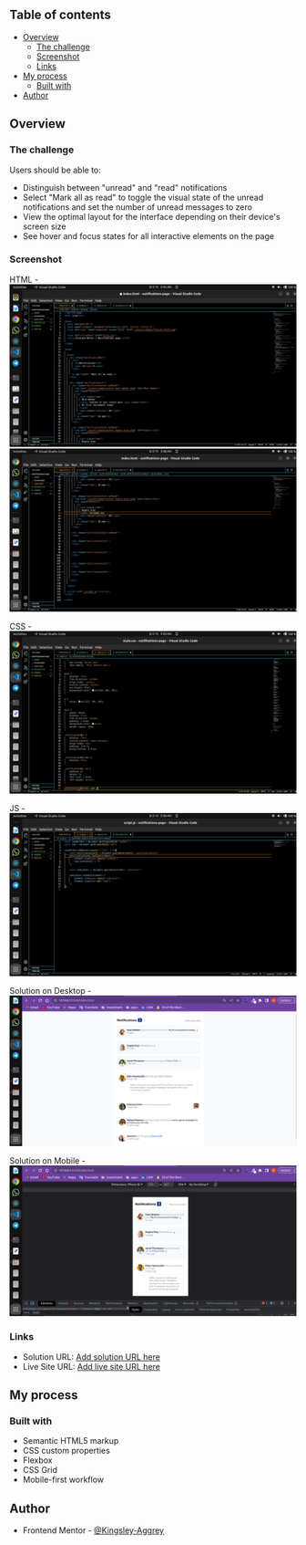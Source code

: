 ## Table of contents

- [Overview](#overview)
  - [The challenge](#the-challenge)
  - [Screenshot](#screenshot)
  - [Links](#links)
- [My process](#my-process)
  - [Built with](#built-with)
- [Author](#author)

## Overview

### The challenge

Users should be able to:

- Distinguish between "unread" and "read" notifications
- Select "Mark all as read" to toggle the visual state of the unread notifications and set the number of unread messages to zero
- View the optimal layout for the interface depending on their device's screen size
- See hover and focus states for all interactive elements on the page

### Screenshot

HTML -                   ![](./Screenshots/HTML1.png)
                         ![](./Screenshots/HTML2.png)

CSS  -                   ![](./Screenshots/CSS.png)

JS   -                   ![](./Screenshots/JS.png)

Solution on Desktop  -   ![](./Screenshots/solution-Desktop.png)

Solution on Mobile  -   ![](./Screenshots/solution-Mobile.png)

### Links

- Solution URL: [Add solution URL here](https://your-solution-url.com)
- Live Site URL: [Add live site URL here](https://your-live-site-url.com)

## My process

### Built with

- Semantic HTML5 markup
- CSS custom properties
- Flexbox
- CSS Grid
- Mobile-first workflow


## Author

- Frontend Mentor - [@Kingsley-Aggrey](https://www.frontendmentor.io/profile/Kingsley-Aggrey)